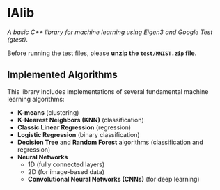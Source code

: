 # IAlib

*A basic C++ library for machine learning using Eigen3 and Google Test (gtest).*

Before running the test files, please **unzip the `test/MNIST.zip` file**.

## Implemented Algorithms

This library includes implementations of several fundamental machine learning algorithms:

- **K-means** (clustering)
- **K-Nearest Neighbors (KNN)** (classification)
- **Classic Linear Regression** (regression)
- **Logistic Regression** (binary classification)
- **Decision Tree** and **Random Forest** algorithms (classification and regression)
- **Neural Networks**
  - 1D (fully connected layers)
  - 2D (for image-based data)
  - **Convolutional Neural Networks (CNNs)** (for deep learning)
